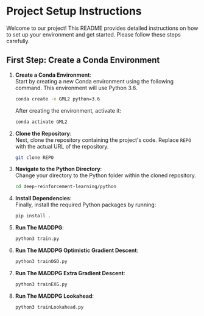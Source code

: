 
# Project Setup Instructions

Welcome to our project! This README provides detailed instructions on how to set up your environment and get started. Please follow these steps carefully.

## First Step: Create a Conda Environment

1. **Create a Conda Environment**:  
   Start by creating a new Conda environment using the following command. This environment will use Python 3.6.

   ```bash
   conda create -n GML2 python=3.6
   ```

   After creating the environment, activate it:

   ```bash
   conda activate GML2
   ```

2. **Clone the Repository**:  
   Next, clone the repository containing the project's code. Replace `REPO` with the actual URL of the repository.

   ```bash
   git clone REPO
   ```

3. **Navigate to the Python Directory**:  
   Change your directory to the Python folder within the cloned repository.

   ```bash
   cd deep-reinforcement-learning/python
   ```

4. **Install Dependencies**:  
   Finally, install the required Python packages by running:

   ```bash
   pip install .
   ```

5. **Run The MADDPG**:
    ```bash
    python3 train.py
    ```
6. **Run The MADDPG Optimistic Gradient Descent**:
    ```bash
    python3 trainOGD.py
    ```
7. **Run The MADDPG Extra Gradient Descent**:
    ```bash
    python3 trainEXG.py
    ```
8. **Run The MADDPG Lookahead**:
    ```bash
    python3 trainLookahead.py
    ```

